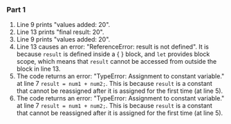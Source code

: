 ### Part 1 ###

1. Line 9 prints "values added:  20".
2. Line 13 prints "final result:  20".
3. Line 9 prints "values added:  20".
4. Line 13 causes an error: "ReferenceError: result is not defined". It is because ```result``` is defined inside a { } block, and ```let``` provides block scope, which means that ```result``` cannot be accessed from outside the block in line 13.
5. The code returns an error: "TypeError: Assignment to constant variable." at line 7 ```result = num1 + num2;```. This is because ```result``` is a constant that cannot be reassigned after it is assigned for the first time (at line 5).
6. The code returns an error: "TypeError: Assignment to constant variable." at line 7 ```result = num1 + num2;```. This is because ```result``` is a constant that cannot be reassigned after it is assigned for the first time (at line 5).